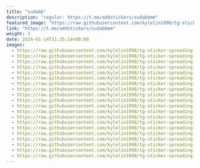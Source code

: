 ```yaml
---
title: "sudabb"
description: "regular: https://t.me/addstickers/sudabbmm"
featured_image: "https://raw.githubusercontent.com/kylelin1998/tg-sticker-spreading-worldwide-images/main/img/cdb7082c-1b97-4050-900a-235f47b40348.jpg"
link: "https://t.me/addstickers/sudabbmm"
weight: 3
date: 2024-01-14T11:35:14+08:00
images:
  - https://raw.githubusercontent.com/kylelin1998/tg-sticker-spreading-worldwide-images/main/img/cdb7082c-1b97-4050-900a-235f47b40348.jpg
  - https://raw.githubusercontent.com/kylelin1998/tg-sticker-spreading-worldwide-images/main/img/6cd40bda-4d11-4058-b06f-c1868afb3921.jpg
  - https://raw.githubusercontent.com/kylelin1998/tg-sticker-spreading-worldwide-images/main/img/f9c3ea61-1bbf-406c-82bf-84772633450b.jpg
  - https://raw.githubusercontent.com/kylelin1998/tg-sticker-spreading-worldwide-images/main/img/19ca6d94-8394-46e8-a18e-e7bde83c3d3e.jpg
  - https://raw.githubusercontent.com/kylelin1998/tg-sticker-spreading-worldwide-images/main/img/4b2a0193-5ae1-4bd1-b8d5-39713e4f1801.jpg
  - https://raw.githubusercontent.com/kylelin1998/tg-sticker-spreading-worldwide-images/main/img/9a4408e5-3d54-4bb4-9a4a-15ca1ba48657.jpg
  - https://raw.githubusercontent.com/kylelin1998/tg-sticker-spreading-worldwide-images/main/img/e925e87c-4be5-43cd-8f12-fc130d6ce523.jpg
  - https://raw.githubusercontent.com/kylelin1998/tg-sticker-spreading-worldwide-images/main/img/d9d563e3-daf4-4886-b03d-927ec731b8e7.jpg
  - https://raw.githubusercontent.com/kylelin1998/tg-sticker-spreading-worldwide-images/main/img/8c6074f8-1870-454b-9a7d-c92f86ede3d3.jpg
  - https://raw.githubusercontent.com/kylelin1998/tg-sticker-spreading-worldwide-images/main/img/5b610dcb-1f8a-4d57-abd5-1638a7214b41.jpg
  - https://raw.githubusercontent.com/kylelin1998/tg-sticker-spreading-worldwide-images/main/img/f27e1402-3307-43e2-8dea-3bccce826981.jpg
  - https://raw.githubusercontent.com/kylelin1998/tg-sticker-spreading-worldwide-images/main/img/94edde21-9862-48bb-9883-600c9318eb16.jpg
  - https://raw.githubusercontent.com/kylelin1998/tg-sticker-spreading-worldwide-images/main/img/e99f30d8-c868-4d8a-b222-88e10ff8313a.jpg
  - https://raw.githubusercontent.com/kylelin1998/tg-sticker-spreading-worldwide-images/main/img/9771a443-23ec-4e0d-8c82-f4c2e538cd93.jpg
  - https://raw.githubusercontent.com/kylelin1998/tg-sticker-spreading-worldwide-images/main/img/575c09ae-bcfc-4c12-85f5-2796c8976710.jpg
  - https://raw.githubusercontent.com/kylelin1998/tg-sticker-spreading-worldwide-images/main/img/6290b21d-4dcf-4e88-a1f9-95f70bc7cb1c.jpg
  - https://raw.githubusercontent.com/kylelin1998/tg-sticker-spreading-worldwide-images/main/img/cf115d2e-4c0e-4af9-aa20-44f8309c24aa.jpg
  - https://raw.githubusercontent.com/kylelin1998/tg-sticker-spreading-worldwide-images/main/img/fd649bbe-9c08-42d4-ac45-d619fba54f88.jpg
  - https://raw.githubusercontent.com/kylelin1998/tg-sticker-spreading-worldwide-images/main/img/a0f9cd0b-bf94-464f-94bf-79b06f5600b9.jpg
  - https://raw.githubusercontent.com/kylelin1998/tg-sticker-spreading-worldwide-images/main/img/8b878092-e46a-4ed1-a731-af715a6c5a94.jpg
---
```

